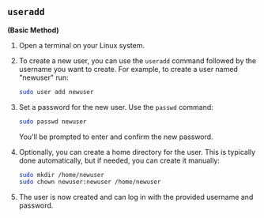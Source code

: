 ## **`useradd`**

**(Basic Method)**

1. Open a terminal on your Linux system.
2. To create a new user, you can use the `useradd` command followed by the username you want to create. For example, to create a user named "newuser" run:
    
    ```bash
    sudo user add newuser
    ```
    
3. Set a password for the new user. Use the `passwd` command:
    
    ```bash
    sudo passwd newuser
    ```
    
    You'll be prompted to enter and confirm the new password.
    
4. Optionally, you can create a home directory for the user. This is typically done automatically, but if needed, you can create it manually:
    
    ```bash
    sudo mkdir /home/newuser
    sudo chown newuser:newuser /home/newuser
    ```
    
5. The user is now created and can log in with the provided username and password.